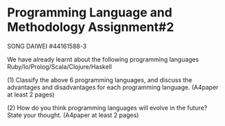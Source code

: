 # Programming Language and Methodology Assignment#2 
SONG DAIWEI #44161588-3

We have already learnt about the following programming languages
Ruby/Io/Prolog/Scala/Clojure/Haskell

(1) Classify the above 6 programming languages, and discuss the advantages and disadvantages for each programming language. (A4paper at least 2 pages)

(2) How do you think programming languages will evolve in the future? State your thought. (A4paper at least 2 pages)
